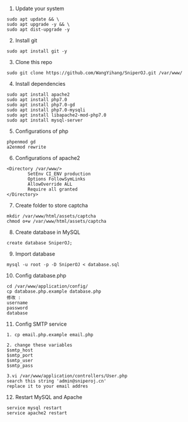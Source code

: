 1. Update your system
```
sudo apt update && \
sudo apt upgrade -y && \
sudo apt dist-upgrade -y
```

2. Install git 
```
sudo apt install git -y
```

3. Clone this repo
```
sudo git clone https://github.com/WangYihang/SniperOJ.git /var/www/
```

4. Install dependencies
```
sudo apt install apache2
sudo apt install php7.0
sudo apt install php7.0-gd
sudo apt install php7.0-mysqli
sudo apt install libapache2-mod-php7.0
sudo apt install mysql-server
```

5. Configurations of php
```
phpenmod gd
a2enmod rewrite
```

6. Configurations of apache2
```
<Directory /var/www/>
        SetEnv CI_ENV production
        Options FollowSymLinks
        AllowOverride ALL
        Require all granted
</Directory>
```

7. Create folder to store captcha
```
mkdir /var/www/html/assets/captcha
chmod o+w /var/www/html/assets/captcha
```

8. Create database in MySQL
```
create database SniperOJ;
```

9. Import database
```
mysql -u root -p -D SniperOJ < database.sql
```

10. Config database.php
```
cd /var/www/application/config/
cp database.php.example database.php
修改 : 
username
password
database
```

11. Config SMTP service
```
1. cp email.php.example email.php

2. change these variables
$smtp_host
$smtp_port
$smtp_user
$smtp_pass

3.vi /var/www/application/controllers/User.php
search this string 'admin@sniperoj.cn'
replace it to your email addres
```

12. Restart MySQL and Apache
```
service mysql restart
service apache2 restart
```
